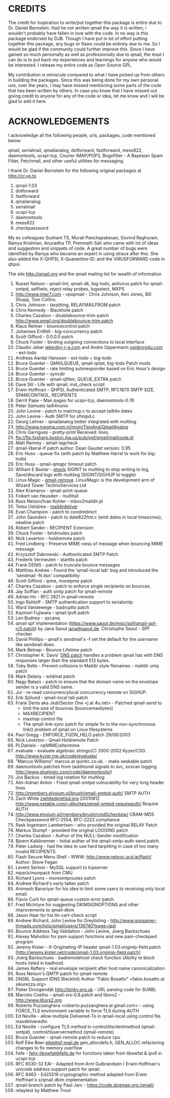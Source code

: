 # CREDITS

The credit for inspiration to write/put together this package is entire due to Dr. Daniel Bernstein. Had he not written qmail the way it is written, i wouldn't probably have fallen in love with the code. In no way is this package endorsed by DJB. Though I have put in lot of effort putting together this package, any bugs or flaws could be entirely due to me. So I would be glad if the community could further improve this. Since I have gained so much personally as well as professionally due to qmail, the least I can do is to put back my experiences and learnings for anyone who would be interested. I release my entire code as Open Source GPL.

My contribution is miniscule compared to what I have picked up from others in building the packages. Since this was being done for my own personal use, over the years, I may have missed mentioning some parts of the code that has been written by others. In case you know that I have missed out giving credit to anyone for any of the code or idea, let me know and I will be glad to add it here.

# ACKNOWLEDGEMENTS

I acknowledge all the following people, urls, packages, code mentioned below

qmail, serialmail, qmailanalog, dotforward, fastforward, mess822, daemontools, ucspi-tcp, Courier IMAP/POP3, Bogofilter - A Bayesian Spam Filter, Fetchmail, and other useful utilities for messaging.

I thank Dr. Daniel Bernstein for the following original packages at http://cr.yp.to

1. qmail-1.03
2. dotforward
3. fastforward
4. qmailanalog
5. serialmail
6. ucspi-tcp
7. daemontools
8. mess822
9. checkpassword

My ex colleagues Sushant TS, Murali Panchapakesan, Govind Raghuram, Ramya Krishnan, Anuradha TP, Premnath Sah who came with lot of ideas and suggestion and snippets of code. A great number of bugs were identified by Ramya who became an expert in using strace after this. She also added the X-QHPSI, X-Quarantine-ID: and the VIRUSFORWARD code in qhpsi.

The site http://qmail.org and the qmail mailing list for wealth of information

1.  Russel Nelson - qmail-lint, qmail-dk, big-todo, antivirus patch for qmail-smtpd, selfhelo, reject relay probes, logselect, MXPS
2.  http://www.inter7.com - vpopmail - Chris Johnson, Ken Jones, Bill Shupp, Tom Collins.
3.  Chris Johnson - tarpitting, RELAYMAILFROM patch
4.  Chris Kennedy - Blackhole patch
5.  Charles Cazabon - doublebounce-trim-patch http://www.qmail.org/doublebounce-trim.patch
6.  Klaus Reimer - bouncecontrol patch 
7.  Johannes Erdfelt - big-concurrency patch
8.  Scott Gifford - 0.0.0.0 patch
9.  Chuck Foster - binding outgoing connections to local interface
10. Claudio Jeker <jeker@n-r-g.com> and Andre Oppermann <opi@nrg4u.com> - ext-todo
11. Andreas Aardal Hanssen - ext-todo + big-todo
12. Bruce Guenter - QMAILQUEUE, qmail-qstat, big-todo Patch mods
13. Bruce Guenter - rate limiting autoresponder based on Eric Huss's design
14. Bruce Guenter - syncdir
15. Bruce Guenter - qmail-qfilter, QUEUE\_EXTRA patch
16. Dave Sill - Life with qmail, inst\_check script
17. Erwin Hoffman - QHPSI, Authenticated SMTP, RFC1870 SMTP SIZE, SPAMCONTROL, RECIPIENTS
18. Gerrit Pape - Man pages for ucspi-tcp, daemontools-0.76
19. Peter Samuels tai64nunix
20. John Levine - patch to matchup.c to accept tai64n dates
21. John Levine - Auth SMTP for ofmipd.c
22. Georg Lehner - qmailanalog better integrated with multilog
23. http://www.magma.com.ni/moin/TipsAnd/QmailAnalog
24. Chris Garrigues - pretty-print Received: lines.
25. ftp://ftp.foxharp.boston.ma.us/pub/pgf/qmail/mailroute.pl
26. Matt Ranney - qmail-lagcheck
27. qmail-liberal-lf patch author: Dean Gaudet version: 0.95
28. Eric Huss - queue-fix (with patch by Matthew Harrel to work for big-todo)
29. Eric Huss - qmail-qmqpc timeout patch
30. William E Baxtar - [qtools](http://www.superscript.com/qtools/intro.html) SIGINT to multilog to stop writing to log, Save/discard logs with multilog (SIGINT/SIGHUP to toggle)
31. Linux Magic - [qmail-remove](http://www.linuxmagic.com/opensource/qmail/qmail-remove/). LinuxMagic is the development arm of Wizard Tower TechnoServices Ltd
32. Alex Kramarov - qmail-print-queue
33. Folkert van Heusden - multitail
34. Russ Nelson/Ivan Kohler - mbox2maildir.pl
35. Tetsu Ushijima - [maildirdeliver](http://www.din.or.jp/~ushijima/maildirdeliver.html)
36. Evan Champion - patch to condredirect
37. John Saunders - patch to date822fmt.c (emit dates in local timezones), newline patch
38. Robert Sander - RECIPIENT Extension
39. Chuck Foster - bindroutes patch
40. Nick Leverton - holdremote patch
41. Fred Lindberg - Preserve MIME-ness of message when bouncing MIME message
42. Krzysztof Dabrowski - Authenticated SMTP Patch
43. Frederik Vermeulen - starttls patch
44. Frank DENIS - patch to truncate bounce messages
45. Matthias Andree - Found the 'qmail-local tab' bug and introduced the 'sendmail -N dsn' compatibility
46. Scott Gifford - ipme, moreipme patch
47. Charles Cazabon - patch to enforce single recipients on bounces.
48. Jay Soffian - auth smtp patch for qmail-remote
49. Adrian Ho - RFC 2821 in qmail-remote
50. Ingo Rohloff - SMTP authentication support to serialsmtp
51. Ward Vandewege - badrcptto patch
52. Kazinori Fujiwara - qmail ipv6 patch
53. Len Budney - qscanq
54. qmail spf implementation (https://www.saout.de/misc/spf/qmail-spf-rc5.patch) by Jana Saout <jana@saout.de>.  Christophe Saout - SPF checker
55. David Phillips - qmail's sendmail's -f set the default for the username like sendmail does.
56. Mark Belnap - Bounce Lifetime patch
57. Christopher K. Davis' [DNS patch](http://www.ckdhr.com/ckd/qmail-103.patch) handles a problem qmail has with DNS responses larger than the standard 512 bytes.
58. Toby Betts - Prevent collisions in Maildir style filenames - maildir uniq patch
59. Mark Delany - wildmat patch
60. Nagy Balazs - patch to ensure that the domain name on the envelope sender is a valid DNS name.
61. Jul - re-read concurrencylocal concurrency remote on SIGHUP.
62. Erik Sjölund - qmail-local tab patch
63. Frank Denis aka Jedi/Sector One <j at 4u.net> - Patched qmail-send to  
	- limit the size of bounces (bouncemaxbytes)
	- MAXRECIPIENT
	- maxhop control file
	- The qmail-link-sync patch for simple fix to the non-synchronous link() problem of qmail on Linux filesystems
64. Paul Gregg - ENFORCE\_FQDN\_HELO patch 29/08/2003
65. Nick Leverton - Qmail Holdremote Patch
66. PLDaniels - ripMIME/altermime
67. evaluate - evaluate algebraic strings(C) 2000-2002 Kyzer/CSG. http://www.kyzer.me.uk/code/evaluate/
68. "Marcus Williams" marcus at quintic.co.uk. - make seekable patch
69. daemontools patches from (additional signals to svc, svscan logging http://www.gluelogic.com/code/daemontools/)
70. Jos Backus - timed log rotation for multilog
71. Alin-Adrian Anton - Fixed qmail-smtpd vulnurability for very long header lines
72. http://members.elysium.pl/brush/qmail-smtpd-auth/ SMTP AUTH
73. Zach White <zwhite@netlsd.org> 20010812 http://www.netable.com/~dburkes/qmail-smtpd-requireauth/ Require AUTH
74. http://www.elysium.pl/members/brush/cmd5checkpw/ CRAM-MD5 Checkpassword RFC-2554, RFC-2222 compliance
75. Rask Ingemann Lambertsen - who provided the original RELAY Patch
76. Markus Stumpf - provided the original LOGGING patch
77. Charles Cazabon - Author of the NULL-Sender modification
78. Bjoern Kalkbrenner - Initial auther of the qmail-smtp-auth-send patch.
79. Peter Ladwig - had the idea to use hard tarpitting in case of too many invalid RECIPIENTS.
80. Flash Secure Menu Shell - WWW: http://www.netsoc.ucd.ie/flash/ Author: Steve Fegan
81. Levent Serinol - MySQL support to tcpserver
82. mpack/munpack from CMU
83. Richard Lyons - moresmtproutes patch
84. Andrew Richard's early talker patch
85. Animesh Bansriyar for his idea to limit some users to receiving only local email.
86. Flavio Curti for qmail-queue custom error patch
87. Fred McIntyre for suggesting DKIMSIGNOPTIONS and other improvements to qmail-dkim
88. Jason Haar <jhaar at users.sourceforge.net> for his tls-cert-check script
89. Andrew Richard, John Levine for Greylisting - http://www.gossamer-threads.com/lists/qmail/users/136740?page=last
90. Bounce Address Tag Validation - John Levine, Joerg Backschues
91. Alexey Mahotkin <alexm at hsys.msk.ru> for pam support functions and new pam-checkpwd program
92. Jeremy Kister - X-Originating-IP header qmail-1.03.originip-field.patch [http://jeremy.kister.net/code/qmail-1.03.originip-field.patch]
93. Joerg Backschues - badremotehost check function (Ability to block hosts listed in badhost)
94. James Raftery - real envelope recipient after host name canonicalization
95. Russ Nelson's QMTP patch for qmail-remote
96. DNSBL Support (DNS Blacklist) Author "Fabio Busatto" <fabio.busatto at sikurezza.org>
97. Pieter Droogendijk <pieter at binky.org.uk> http://binky.org.uk - URL parsing code for SURBL
98. Marcelo Coelho - qmail-srs-0.8.patch and libsrs2 - http://www.libsrs2.org
99. Roberto Puzzanghera <roberto.puzzanghera at gmail.com> - using FORCE\_TLS environment variable to force TLS during AUTH
100. Ed Neville - allow multiple Delivered-To in qmail-local using control file maxdeliveredto
101. Ed Neville - configure TLS method in control/tlsclientmethod (qmail-smtpd), control/tlsservermethod (qmail-remote)
102. Bruce Guenter - qmail-remote patch to reduce cpu
103. Rolf Eike Beer <eike@sf-mail.de> gen\_allocdefs.h, GEN\_ALLOC refactoring changes to fix memory overflow
104. Fefe - felix-libowfat@fefe.de for functions taken from libowfat & ipv6 in ucspi-tcp
105. RFC 6530-32 EAI - Adapted from Arnt Gulbrandsen / Erwin Hoffman's unicode address support patch for qmail.
106. RFC 8463 - Ed25519 cryptographic method adapted from Erwin Hoffman's s/qmail dkim implementation
107. qmail-branch patch by Paul Jarc - https://code.dogmap.org./qmail/
108. relaytest by Matthew Trout
